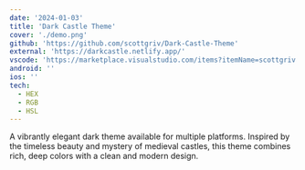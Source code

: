 ```yaml
---
date: '2024-01-03'
title: 'Dark Castle Theme'
cover: './demo.png'
github: 'https://github.com/scottgriv/Dark-Castle-Theme'
external: 'https://darkcastle.netlify.app/'
vscode: 'https://marketplace.visualstudio.com/items?itemName=scottgriv.Dark-Castle'
android: ''
ios: ''
tech:
  - HEX
  - RGB
  - HSL
---
```


A vibrantly elegant dark theme available for multiple platforms. Inspired by the timeless beauty and mystery of medieval castles, this theme combines rich, deep colors with a clean and modern design.
